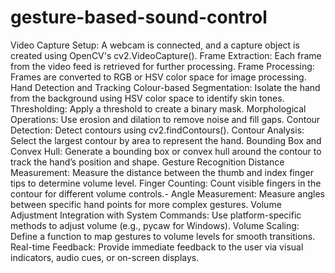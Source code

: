 # gesture-based-sound-control
Video Capture
Setup: A webcam is connected, and a capture object is created using OpenCV's cv2.VideoCapture().
Frame Extraction: Each frame from the video feed is retrieved for further processing.
Frame Processing: Frames are converted to RGB or HSV color space for image processing.
Hand Detection and Tracking
Colour-based Segmentation: Isolate the hand from the background using HSV color space to identify skin tones.
Thresholding: Apply a threshold to create a binary mask.
Morphological Operations: Use erosion and dilation to remove noise and fill gaps.
Contour Detection: Detect contours using cv2.findContours().
Contour Analysis: Select the largest contour by area to represent the hand.
Bounding Box and Convex Hull: Generate a bounding box or convex hull around the contour to track the hand’s position and shape.
Gesture Recognition
Distance Measurement: Measure the distance between the thumb and index finger tips to determine volume level.
Finger Counting: Count visible fingers in the contour for different volume controls.-
Angle Measurement: Measure angles between specific hand points for more complex gestures.
Volume Adjustment
Integration with System Commands: Use platform-specific methods to adjust volume (e.g., pycaw for Windows).
Volume Scaling: Define a function to map gestures to volume levels for smooth transitions.
Real-time Feedback: Provide immediate feedback to the user via visual indicators, audio cues, or on-screen displays.
